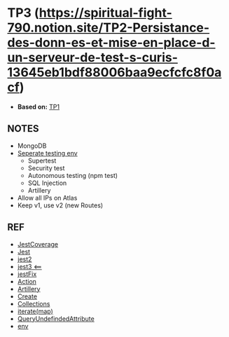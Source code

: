 # TP3 (https://spiritual-fight-790.notion.site/TP2-Persistance-des-donn-es-et-mise-en-place-d-un-serveur-de-test-s-curis-13645eb1bdf88006baa9ecfcfc8f0acf)
- **Based on:** [TP1](https://github.com/olvrMns/TP1CollecteEtInterpretation)

## NOTES
- MongoDB
- [Seperate testing env](https://stackoverflow.com/questions/64225631/how-can-i-add-production-development-and-test-environment-in-node-js)
    - Supertest
    - Security test
    - Autonomous testing (npm test)
    - SQL Injection 
    - Artillery
- Allow all IPs on Atlas
- Keep v1, use v2 (new Routes)

## REF
- [JestCoverage](https://github.com/marketplace/actions/jest-coverage-report)
- [Jest](https://jestjs.io/docs/getting-started)
- [jest2](https://dev.to/nathan_sheryak/how-to-test-a-typescript-express-api-with-jest-for-dummies-like-me-4epd)
- [jest3 <==](https://www.freecodecamp.org/news/how-to-test-in-express-and-mongoose-apps/)
- [jestFix](https://stackoverflow.com/questions/54139158/cannot-find-name-describe-do-you-need-to-install-type-definitions-for-a-test)
- [Action](https://docs.github.com/en/actions/writing-workflows/quickstart)
- [Artillery](https://www.artillery.io/)
- [Create](https://stackoverflow.com/questions/31126045/is-it-possible-to-create-a-new-database-in-mongodb-with-mongoose)
- [Collections](https://stackoverflow.com/questions/13444876/node-js-mongoose-check-if-a-collection-exists)
- [iterate(map)](https://stackoverflow.com/questions/45656257/the-easiest-way-to-iterate-through-a-collection-in-mongoose)
- [QueryUndefindedAttribute](https://stackoverflow.com/questions/18710043/mongoose-mongodb-result-fields-appear-undefined-in-javascript)
- [env](https://stackoverflow.com/questions/71901036/how-to-use-different-environments-with-env-files-in-nodejs)
